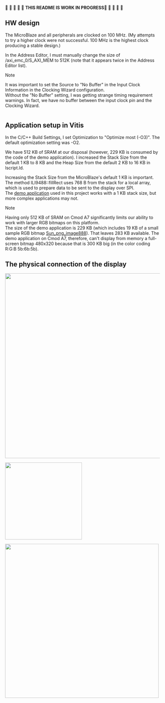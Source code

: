 :construction: :construction: :construction: :construction: :construction: **THIS README IS WORK IN PROGRESS**:construction: :construction: :construction: :construction: :construction: 

## HW design

The MicroBlaze and all peripherals are clocked on 100 MHz. (My attempts to try a higher clock were not successful. 100 MHz is the highest clock producing a stable design.)

In the Address Editor, I must manually change the size of /axi_emc_0/S_AXI_MEM to 512K (note that it appears twice in the Address Editor list).

> [!NOTE]
> It was important to set the Source to "No Buffer" in the Input Clock Information in the Clocking Wizard configuration.  
> Without the "No Buffer" setting, I was getting strange timing requirement warnings. In fact, we have no buffer between the input clock pin and the Clocking Wizard.

[<img src="https://github.com/viktor-nikolov/ILI9488-Xilinx/blob/main/pictures/MicroBlaze_SRAM_AXI-GPIO_AXI-SPI_diagram.png?raw=true" title="" alt="">](https://github.com/viktor-nikolov/ILI9488-Xilinx/blob/main/pictures/MicroBlaze_SRAM_AXI-GPIO_AXI-SPI_diagram.png)

## Application setup in Vitis

In the C/C++ Build Settings, I set Optimization to "Optimize most (-O3)". The default optimization setting was -O2.

We have 512 KB of SRAM at our disposal (however, 229 KB is consumed by the code of the demo application).  I increased the Stack Size from the default 1 KB to 8 KB and the Heap Size from the default 2 KB to 16 KB in lscript.ld.

Increasing the Stack Size from the MicroBlaze's default 1 KB is important.  
The method ILI9488::fillRect uses 768 B from the stack for a local array, which is used to prepare data to be sent to the display over SPI.  
The [demo application](../../ILI9488-Xilinx_library_demo_app) used in this project works with a 1 KB stack size, but more complex applications may not.

> [!NOTE]
> Having only 512 KB of SRAM on Cmod A7 significantly limits our ability to work with larger RGB bitmaps on this platform.  
> The size of the demo application is 229 KB (which includes 19 KB of a small sample RGB bitmap [Sun_png_image888](../../ILI9488-Xilinx_library_demo_app/demo_image2.h)). That leaves 283 KB available. The demo application on Cmod A7, therefore, can't display from memory a full-screen bitmap 480x320 because that is 300 KB big (in the color coding R:G:B 5b:6b:5b).

## The physical connection of the display

[<img src="https://github.com/viktor-nikolov/ILI9488-Xilinx/blob/main/pictures/CmodA7_connection_schematics.png?raw=true" title="" alt="" width="600">](https://github.com/viktor-nikolov/ILI9488-Xilinx/blob/main/pictures/CmodA7_connection_schematics.png)

[<img src="https://github.com/viktor-nikolov/ILI9488-Xilinx/blob/main/pictures/cmoda7_b_dip.png?raw=true" title="" alt="" width="250">](https://github.com/viktor-nikolov/ILI9488-Xilinx/blob/main/pictures/cmoda7_b_dip.png)

[<img src="https://github.com/viktor-nikolov/ILI9488-Xilinx/blob/main/pictures/ILI9488_with_Cmod_A7.jpg?raw=true" title="" alt="" width="500">](https://github.com/viktor-nikolov/ILI9488-Xilinx/blob/main/pictures/ILI9488_with_Cmod_A7.jpg)